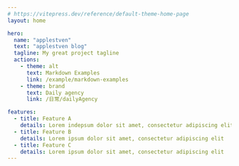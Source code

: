 ```yaml
---
# https://vitepress.dev/reference/default-theme-home-page
layout: home

hero:
  name: "applestven"
  text: "applestven blog"
  tagline: My great project tagline
  actions:
    - theme: alt
      text: Markdown Examples
      link: /example/markdown-examples
    - theme: brand
      text: Daily agency
      link: /日常/dailyAgency

features:
  - title: Feature A
    details: Lorem indepsum dolor sit amet, consectetur adipiscing elit
  - title: Feature B
    details: Lorem ipsum dolor sit amet, consectetur adipiscing elit
  - title: Feature C
    details: Lorem ipsum dolor sit amet, consectetur adipiscing elit
---
```


